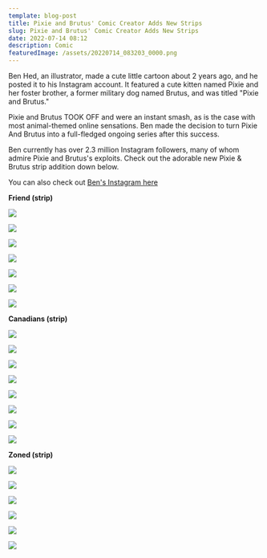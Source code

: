 ```yaml
---
template: blog-post
title: Pixie and Brutus' Comic Creator Adds New Strips
slug: Pixie and Brutus' Comic Creator Adds New Strips
date: 2022-07-14 08:12
description: Comic
featuredImage: /assets/20220714_083203_0000.png
---
```

Ben Hed, an illustrator, made a cute little cartoon about 2 years  ago, and he posted it to his Instagram account. It featured a cute kitten named Pixie and her foster brother, a former military dog named Brutus, and was titled "Pixie and Brutus."

Pixie and Brutus TOOK OFF and were an instant smash, as is the case with most animal-themed online sensations. Ben made the decision to turn Pixie And Brutus into a full-fledged ongoing series after this success.

Ben currently has over 2.3 million Instagram followers, many of whom admire Pixie and Brutus's exploits. Check out the adorable new Pixie & Brutus strip addition down below.

You can also check out [Ben's Instagram here](https://www.instagram.com/pet_foolery/)

**Friend (strip)**

![](/assets/patreon-post-image-29.jpg)

![](/assets/patreon-post-image-15.jpg)

<script async src="https://pagead2.googlesyndication.com/pagead/js/adsbygoogle.js?client=ca-pub-4648723387452672"
     crossorigin="anonymous"></script>

<ins class="adsbygoogle"
     style="display:block; text-align:center;"
     data-ad-layout="in-article"
     data-ad-format="fluid"
     data-ad-client="ca-pub-4648723387452672"
     data-ad-slot="9248327144"></ins>

<script>
     (adsbygoogle = window.adsbygoogle || []).push({});
</script>

![](/assets/patreon-post-image-16.jpg)

![](/assets/patreon-post-image-23.jpg)

<script async src="https://pagead2.googlesyndication.com/pagead/js/adsbygoogle.js?client=ca-pub-4648723387452672"
     crossorigin="anonymous"></script>

<ins class="adsbygoogle"
     style="display:block; text-align:center;"
     data-ad-layout="in-article"
     data-ad-format="fluid"
     data-ad-client="ca-pub-4648723387452672"
     data-ad-slot="9248327144"></ins>

<script>
     (adsbygoogle = window.adsbygoogle || []).push({});
</script>

![](/assets/patreon-post-image-39.jpg)

![](/assets/patreon-post-image-11.jpg)

![](/assets/patreon-post-image-24.jpg)

**Canadians (strip)**

![](/assets/patreon-post-image-32.jpg)

![](/assets/patreon-post-image-26.jpg)

<script async src="https://pagead2.googlesyndication.com/pagead/js/adsbygoogle.js?client=ca-pub-4648723387452672"
     crossorigin="anonymous"></script>

<ins class="adsbygoogle"
     style="display:block; text-align:center;"
     data-ad-layout="in-article"
     data-ad-format="fluid"
     data-ad-client="ca-pub-4648723387452672"
     data-ad-slot="9248327144"></ins>

<script>
     (adsbygoogle = window.adsbygoogle || []).push({});
</script>

![](/assets/patreon-post-image-13.jpg)

![](/assets/patreon-post-image-25.jpg)

![](/assets/patreon-post-image-30.jpg)

<script async src="https://pagead2.googlesyndication.com/pagead/js/adsbygoogle.js?client=ca-pub-4648723387452672"
     crossorigin="anonymous"></script>

<ins class="adsbygoogle"
     style="display:block; text-align:center;"
     data-ad-layout="in-article"
     data-ad-format="fluid"
     data-ad-client="ca-pub-4648723387452672"
     data-ad-slot="9248327144"></ins>

<script>
     (adsbygoogle = window.adsbygoogle || []).push({});
</script>

![](/assets/patreon-post-image-12.jpg)

![](/assets/patreon-post-image-18.jpg)

![](/assets/patreon-post-image-20.jpg)

**Zoned (strip)**

![](/assets/patreon-post-image-28.jpg)

![](/assets/patreon-post-image-27.jpg)

<script async src="https://pagead2.googlesyndication.com/pagead/js/adsbygoogle.js?client=ca-pub-4648723387452672"
     crossorigin="anonymous"></script>

<ins class="adsbygoogle"
     style="display:block; text-align:center;"
     data-ad-layout="in-article"
     data-ad-format="fluid"
     data-ad-client="ca-pub-4648723387452672"
     data-ad-slot="9248327144"></ins>

<script>
     (adsbygoogle = window.adsbygoogle || []).push({});
</script>

![](/assets/patreon-post-image-21.jpg)

![](/assets/patreon-post-image-22.jpg)

![](/assets/patreon-post-image-36.jpg)

![](/assets/patreon-post-image-34.jpg)